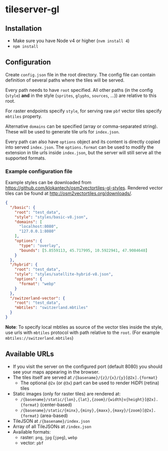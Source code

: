 # tileserver-gl

## Installation
 - Make sure you have Node v4 or higher (`nvm install 4`)
 - `npm install`

## Configuration

Create `config.json` file in the root directory.
The config file can contain definition of several paths where the tiles will be served.

Every path needs to have `root` specified. All other paths (in the config (`style`) **and** in the style (`sprites`, `glyphs`, `sources`, ...)) are relative to this root.

For raster endpoints specify `style`, for serving raw `pbf` vector tiles specify `mbtiles` property.

Alternative `domains` can be specified (array or comma-separated string). These will be used to generate tile urls for `index.json`.

Every path can also have `options` object and its content is directly copied into served `index.json`.
The `options.format` can be used to modify the extension in tile urls inside `index.json`, but the server will still serve all the supported formats.

### Example configuration file

Example styles can be downloaded from https://github.com/klokantech/osm2vectortiles-gl-styles.
Rendered vector tiles can be found at http://osm2vectortiles.org/downloads/.

```json
{
  "/basic": {
    "root": "test_data",
    "style": "styles/basic-v8.json",
    "domains": [
      "localhost:8080",
      "127.0.0.1:8080"
    ],
    "options": {
      "type": "overlay",
      "bounds": [5.8559113, 45.717995, 10.5922941, 47.9084648]
    }
  },
  "/hybrid": {
    "root": "test_data",
    "style": "styles/satellite-hybrid-v8.json",
    "options": {
      "format": "webp"
    }
  },
  "/switzerland-vector": {
    "root": "test_data",
    "mbtiles": "switzerland.mbtiles"
  }
}
```
**Note**: To specify local mbtiles as source of the vector tiles inside the style, use urls with `mbtiles` protocol with path relative to the `root`. (For example `mbtiles://switzerland.mbtiles`)

## Available URLs

- If you visit the server on the configured port (default 8080) you should see your maps appearing in the browser.
- The tiles itself are served at `/{basename}/{z}/{x}/{y}[@2x].{format}`
  - The optional `@2x` (or `@3x`) part can be used to render HiDPI (retina) tiles
- Static images (only for raster tiles) are rendered at:
  - `/{basename}/static/{lon},{lat},{zoom}/{width}x{height}[@2x].{format}` (center-based)
  - `/{basename}/static/{minx},{miny},{maxx},{maxy}/{zoom}[@2x].{format}` (area-based)
- TileJSON at `/{basename}/index.json`
- Array of all TileJSONs at `/index.json`
- Available formats:
  - raster: `png`, `jpg` (`jpeg`), `webp`
  - vector: `pbf`
